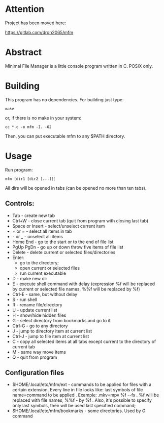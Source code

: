 # Attention
Project has been moved here:

https://gitlab.com/dron2065/mfm

# Abstract
Minimal File Manager is a little console program written in C. POSIX only.
# Building
This program has no dependencies. For building just type:

    make
or, if there is no make in your system:

    cc *.c -o mfm -I. -O2
Then, you can put executable mfm to any $PATH directory.
# Usage
Run program:

    mfm [dir1 [dir2 [...]]]
All dirs will be opened in tabs (can be opened no more than ten tabs).
## Controls:
* Tab - create new tab
* Ctrl+W - close current tab (quit from program with closing last tab)
* Space or Insert - select/unselect current item
* \+ or = - select all items in tab
* \- or _ - unselect all items
* Home End - go to the start or to the end of file list
* PgUp PgDn - go up or down throw five items of file list
* Delete - delete current or selected files/directories
* Enter:
    * go to the directory;
    * open current or selected files
    * run current executable
* D - make new dir
* E - execute shell command with delay (expression %f will be replaced by current or selected file names, %%f will be replaced by %f)
* Ctrl-E - same, but without delay
* S - run shell
* R - rename file/directory
* U - update current list
* H - show/hide hidden files
* G - select directory from bookmarks and go to it
* Ctrl-G - go to any directory
* J - jump to directory item at current list
* Ctrl-J - jump to file item at current list
* C - copy all selected items at all tabs except current to the directory of current tab
* M - same way move items
* Q - quit from program

## Configuration files
* $HOME/.local/etc/mfm/ext - commands to be applied for files with a certain extension. Every line in file looks like: last symbols of file name=command to be applied . Example: .mkv=mpv %f --fs . %f will be replaced with file names, %%f - by %f . Also, it's possible to specify only last symbols, then will be used last specified command;
* $HOME/.local/etc/mfm/bookmarks - some directories. Used by G command

